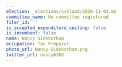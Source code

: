 ```yaml
---
election: _elections/oakland/2020-11-03.md
committee_name: No committee registered
filer_id: ''
is_accepted_expenditure_ceiling: false
is_incumbent: false
name: Nancy Sidebotham
occupation: Tax Preparer
photo_url: Nancy-Sidebotham.png
twitter_url: nancy6368
---
```

